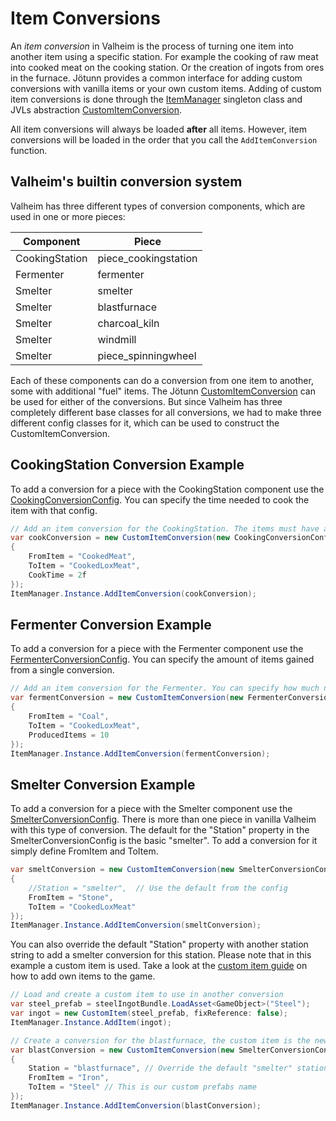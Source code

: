 ﻿# Item Conversions

An _item conversion_ in Valheim is the process of turning one item into another item using a specific station. For example the cooking of raw meat into cooked meat on the cooking station. Or the creation of ingots from ores in the furnace. Jötunn provides a common interface for adding custom conversions with vanilla items or your own custom items. Adding of custom item conversions is done through the [ItemManager](xref:Jotunn.Managers.ItemManager) singleton class and JVLs abstraction [CustomItemConversion](xref:Jotunn.Entities.CustomItemConversion).

All item conversions will always be loaded **after** all items. However, item conversions will be loaded in the order that you call the `AddItemConversion` function.

## Valheim's builtin conversion system

Valheim has three different types of conversion components, which are used in one or more pieces:

Component|Piece
----|----
CookingStation|piece_cookingstation
Fermenter|fermenter
Smelter|smelter
Smelter|blastfurnace
Smelter|charcoal_kiln
Smelter|windmill
Smelter|piece_spinningwheel

Each of these components can do a conversion from one item to another, some with additional "fuel" items. The Jötunn [CustomItemConversion](xref:Jotunn.Entities.CustomItemConversion) can be used for either of the conversions. But since Valheim has three completely different base classes for all conversions, we had to make three different config classes for it, which can be used to construct the CustomItemConversion.

## CookingStation Conversion Example

To add a conversion for a piece with the CookingStation component use the [CookingConversionConfig](xref:Jotunn.Configs.CookingConversionConfig). You can specify the time needed to cook the item with that config.

```cs
// Add an item conversion for the CookingStation. The items must have an "attach" child GameObject to display it on the station.
var cookConversion = new CustomItemConversion(new CookingConversionConfig
{
    FromItem = "CookedMeat",
    ToItem = "CookedLoxMeat",
    CookTime = 2f
});
ItemManager.Instance.AddItemConversion(cookConversion);
```

## Fermenter Conversion Example

To add a conversion for a piece with the Fermenter component use the [FermenterConversionConfig](xref:Jotunn.Configs.FermenterConversionConfig). You can specify the amount of items gained from a single conversion.

```cs
// Add an item conversion for the Fermenter. You can specify how much new items the conversion yields.
var fermentConversion = new CustomItemConversion(new FermenterConversionConfig
{
    FromItem = "Coal",
    ToItem = "CookedLoxMeat",
    ProducedItems = 10
});
ItemManager.Instance.AddItemConversion(fermentConversion);
```

## Smelter Conversion Example

To add a conversion for a piece with the Smelter component use the [SmelterConversionConfig](xref:Jotunn.Configs.SmelterConversionConfig). There is more than one piece in vanilla Valheim with this type of conversion. The default for the "Station" property in the SmelterConversionConfig is the basic "smelter". To add a conversion for it simply define FromItem and ToItem.

```cs
var smeltConversion = new CustomItemConversion(new SmelterConversionConfig
{
    //Station = "smelter",  // Use the default from the config
    FromItem = "Stone",
    ToItem = "CookedLoxMeat"
});
ItemManager.Instance.AddItemConversion(smeltConversion);
```

You can also override the default "Station" property with another station string to add a smelter conversion for this station. Please note that in this example a custom item is used. Take a look at the [custom item guide](items.md) on how to add own items to the game.

```cs
// Load and create a custom item to use in another conversion
var steel_prefab = steelIngotBundle.LoadAsset<GameObject>("Steel");
var ingot = new CustomItem(steel_prefab, fixReference: false);
ItemManager.Instance.AddItem(ingot);

// Create a conversion for the blastfurnace, the custom item is the new outcome
var blastConversion = new CustomItemConversion(new SmelterConversionConfig
{
    Station = "blastfurnace", // Override the default "smelter" station
    FromItem = "Iron",
    ToItem = "Steel" // This is our custom prefabs name
});
ItemManager.Instance.AddItemConversion(blastConversion);
```
